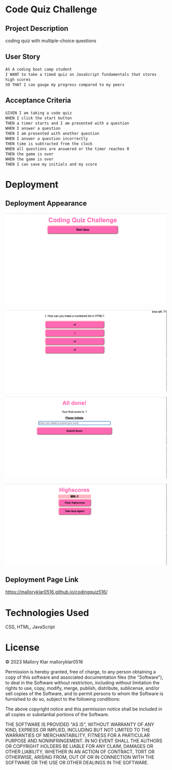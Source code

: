 # Code Quiz Challenge

## Project Description
coding quiz with multiple-choice questions
## User Story
```
AS A coding boot camp student
I WANT to take a timed quiz on JavaScript fundamentals that stores high scores
SO THAT I can gauge my progress compared to my peers
```
## Acceptance Criteria
```
GIVEN I am taking a code quiz
WHEN I click the start button
THEN a timer starts and I am presented with a question
WHEN I answer a question
THEN I am presented with another question
WHEN I answer a question incorrectly
THEN time is subtracted from the clock
WHEN all questions are answered or the timer reaches 0
THEN the game is over
WHEN the game is over
THEN I can save my initials and my score
```

# Deployment
## Deployment Appearance
![start page of coding quiz](./Assets/Images/start-quiz-page.png)

![questions page of coding quiz](./Assets/Images/questions-page.png)

![displays final score and option to submit](./Assets/Images/submit-score-page.png)

![displays list of highscores and option to clear scores and/or replay](./Assets/Images/highscores.png)

## Deployment Page Link
https://malloryklar0516.github.io/codingquiz516/
# Technologies Used
CSS, HTML, JavaScript
# License 
© 2023 Mallory Klar malloryklar0516

Permission is hereby granted, free of charge, to any person obtaining a copy of this software and associated documentation files (the "Software"), to deal in the Software without restriction, including without limitation the rights to use, copy, modify, merge, publish, distribute, sublicense, and/or sell copies of the Software, and to permit persons to whom the Software is furnished to do so, subject to the following conditions:

The above copyright notice and this permission notice shall be included in all copies or substantial portions of the Software.

THE SOFTWARE IS PROVIDED "AS IS", WITHOUT WARRANTY OF ANY KIND, EXPRESS OR IMPLIED, INCLUDING BUT NOT LIMITED TO THE WARRANTIES OF MERCHANTABILITY, FITNESS FOR A PARTICULAR PURPOSE AND NONINFRINGEMENT. IN NO EVENT SHALL THE AUTHORS OR COPYRIGHT HOLDERS BE LIABLE FOR ANY CLAIM, DAMAGES OR OTHER LIABILITY, WHETHER IN AN ACTION OF CONTRACT, TORT OR OTHERWISE, ARISING FROM, OUT OF OR IN CONNECTION WITH THE SOFTWARE OR THE USE OR OTHER DEALINGS IN THE SOFTWARE.
